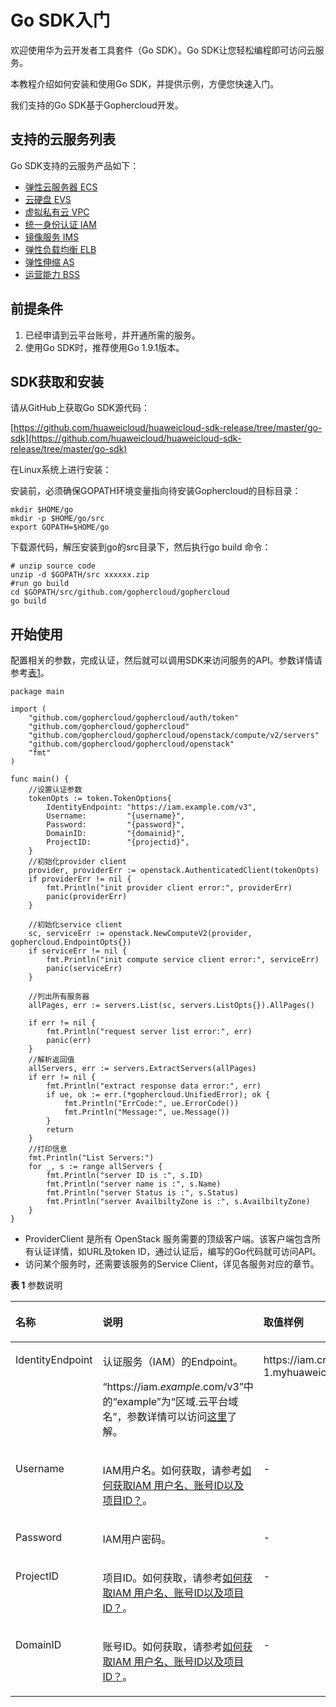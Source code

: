 # Go SDK入门<a name="sdk_03_0002"></a>

欢迎使用华为云开发者工具套件（Go SDK）。Go SDK让您轻松编程即可访问云服务。

本教程介绍如何安装和使用Go SDK，并提供示例，方便您快速入门。

我们支持的Go SDK基于Gophercloud开发。

## 支持的云服务列表<a name="section17155134542410"></a>

Go SDK支持的云服务产品如下：

-   [弹性云服务器 ECS](ECS-Go-SDK用户指导.md)
-   [云硬盘 EVS](EVS-Go-SDK用户指导.md)
-   [虚拟私有云 VPC](VPC-Go-SDK用户指导.md)
-   [统一身份认证 IAM](IAM-Go-SDK用户指导.md)
-   [镜像服务 IMS](IMS-Go-SDK用户指导.md)
-   [弹性负载均衡 ELB](ELB-Go-SDK用户指导.md)
-   [弹性伸缩 AS](AS-Go-SDK用户指导.md)
-   [运营能力 BSS](BSS-Python-SDK示例.md)

## 前提条件<a name="section6648223"></a>

1.  已经申请到云平台账号，并开通所需的服务。
2.  使用Go SDK时，推荐使用Go 1.9.1版本。

## SDK获取和安装<a name="section55709224162346"></a>

请从GitHub上获取Go SDK源代码：

[https://github.com/huaweicloud/huaweicloud-sdk-release/tree/master/go-sdk](https://github.com/huaweicloud/huaweicloud-sdk-release/tree/master/go-sdk)

在Linux系统上进行安装：

安装前，必须确保GOPATH环境变量指向待安装Gophercloud的目标目录：

```
mkdir $HOME/go
mkdir -p $HOME/go/src
export GOPATH=$HOME/go
```

下载源代码，解压安装到go的src目录下，然后执行go build 命令：

```
# unzip source code
unzip -d $GOPATH/src xxxxxx.zip
#run go build 
cd $GOPATH/src/github.com/gophercloud/gophercloud
go build 
```

## 开始使用<a name="section173333918515"></a>

配置相关的参数，完成认证，然后就可以调用SDK来访问服务的API。参数详情请参考[表1](#table4561115173218)。

```
package main

import (
	"github.com/gophercloud/gophercloud/auth/token"
	"github.com/gophercloud/gophercloud"
	"github.com/gophercloud/gophercloud/openstack/compute/v2/servers"
	"github.com/gophercloud/gophercloud/openstack"
	"fmt"
)

func main() {
	//设置认证参数
	tokenOpts := token.TokenOptions{
		IdentityEndpoint: "https://iam.example.com/v3",
		Username:         "{username}",
		Password:         "{password}",
		DomainID:         "{domainid}",
		ProjectID:        "{projectid}",
	}
	//初始化provider client
	provider, providerErr := openstack.AuthenticatedClient(tokenOpts)
	if providerErr != nil {
		fmt.Println("init provider client error:", providerErr)
		panic(providerErr)
	}

	//初始化service client
	sc, serviceErr := openstack.NewComputeV2(provider, gophercloud.EndpointOpts{})
	if serviceErr != nil {
		fmt.Println("init compute service client error:", serviceErr)
		panic(serviceErr)
	}

	//列出所有服务器
	allPages, err := servers.List(sc, servers.ListOpts{}).AllPages()

	if err != nil {
		fmt.Println("request server list error:", err)
		panic(err)
	}
	//解析返回值
	allServers, err := servers.ExtractServers(allPages)
	if err != nil {
		fmt.Println("extract response data error:", err)
		if ue, ok := err.(*gophercloud.UnifiedError); ok {
			fmt.Println("ErrCode:", ue.ErrorCode())
			fmt.Println("Message:", ue.Message())
		}
		return
	}
	//打印信息
	fmt.Println("List Servers:")
	for _, s := range allServers {
		fmt.Println("server ID is :", s.ID)
		fmt.Println("server name is :", s.Name)
		fmt.Println("server Status is :", s.Status)
		fmt.Println("server AvailbiltyZone is :", s.AvailbiltyZone)
	}
}
```

-   ProviderClient 是所有 OpenStack 服务需要的顶级客户端。该客户端包含所有认证详情，如URL及token ID，通过认证后，编写的Go代码就可访问API。
-   访问某个服务时，还需要该服务的Service Client，详见各服务对应的章节。

**表 1**  参数说明

<a name="table4561115173218"></a>
<table><thead align="left"><tr id="row12561105113219"><th class="cellrowborder" valign="top" width="17.64176417641764%" id="mcps1.2.4.1.1"><p id="p195611252321"><a name="p195611252321"></a><a name="p195611252321"></a>名称</p>
</th>
<th class="cellrowborder" valign="top" width="37.643764376437645%" id="mcps1.2.4.1.2"><p id="p456145133212"><a name="p456145133212"></a><a name="p456145133212"></a>说明</p>
</th>
<th class="cellrowborder" valign="top" width="44.71447144714472%" id="mcps1.2.4.1.3"><p id="p175619553214"><a name="p175619553214"></a><a name="p175619553214"></a>取值样例</p>
</th>
</tr>
</thead>
<tbody><tr id="row175617593220"><td class="cellrowborder" valign="top" width="17.64176417641764%" headers="mcps1.2.4.1.1 "><p id="p155611355329"><a name="p155611355329"></a><a name="p155611355329"></a>IdentityEndpoint</p>
</td>
<td class="cellrowborder" valign="top" width="37.643764376437645%" headers="mcps1.2.4.1.2 "><p id="p082312211563"><a name="p082312211563"></a><a name="p082312211563"></a>认证服务（IAM）的Endpoint。</p>
<p id="zh-cn_topic_0121671869_li10140171754817p0"><a name="zh-cn_topic_0121671869_li10140171754817p0"></a><a name="zh-cn_topic_0121671869_li10140171754817p0"></a>“https://iam.<em id="i86181317204018"><a name="i86181317204018"></a><a name="i86181317204018"></a>example</em>.com/v3”中的“example”为“区域.云平台域名”，参数详情可以访问<a href="https://developer.huaweicloud.com/endpoint?iam" target="_blank" rel="noopener noreferrer">这里</a>了解。</p>
</td>
<td class="cellrowborder" valign="top" width="44.71447144714472%" headers="mcps1.2.4.1.3 "><p id="p105621519321"><a name="p105621519321"></a><a name="p105621519321"></a>https://iam.cn-north-1.myhuaweicloud.com/v3</p>
</td>
</tr>
<tr id="row12948127133512"><td class="cellrowborder" valign="top" width="17.64176417641764%" headers="mcps1.2.4.1.1 "><p id="p9949147153520"><a name="p9949147153520"></a><a name="p9949147153520"></a>Username</p>
</td>
<td class="cellrowborder" valign="top" width="37.643764376437645%" headers="mcps1.2.4.1.2 "><p id="p1094911703517"><a name="p1094911703517"></a><a name="p1094911703517"></a>IAM用户名。如何获取，请参考<a href="如何获取IAM-用户名-账号ID以及项目ID.md">如何获取IAM 用户名、账号ID以及项目ID？</a>。</p>
</td>
<td class="cellrowborder" valign="top" width="44.71447144714472%" headers="mcps1.2.4.1.3 "><p id="p59491872353"><a name="p59491872353"></a><a name="p59491872353"></a>-</p>
</td>
</tr>
<tr id="row0606191011354"><td class="cellrowborder" valign="top" width="17.64176417641764%" headers="mcps1.2.4.1.1 "><p id="p4607010193512"><a name="p4607010193512"></a><a name="p4607010193512"></a>Password</p>
</td>
<td class="cellrowborder" valign="top" width="37.643764376437645%" headers="mcps1.2.4.1.2 "><p id="p126071410143517"><a name="p126071410143517"></a><a name="p126071410143517"></a>IAM用户密码。</p>
</td>
<td class="cellrowborder" valign="top" width="44.71447144714472%" headers="mcps1.2.4.1.3 "><p id="p12607610133518"><a name="p12607610133518"></a><a name="p12607610133518"></a>-</p>
</td>
</tr>
<tr id="row1656275163214"><td class="cellrowborder" valign="top" width="17.64176417641764%" headers="mcps1.2.4.1.1 "><p id="p993913484"><a name="p993913484"></a><a name="p993913484"></a>ProjectID</p>
</td>
<td class="cellrowborder" valign="top" width="37.643764376437645%" headers="mcps1.2.4.1.2 "><p id="p664771152820"><a name="p664771152820"></a><a name="p664771152820"></a>项目ID。如何获取，请参考<a href="如何获取IAM-用户名-账号ID以及项目ID.md">如何获取IAM 用户名、账号ID以及项目ID？</a>。</p>
</td>
<td class="cellrowborder" valign="top" width="44.71447144714472%" headers="mcps1.2.4.1.3 "><p id="p2056295203213"><a name="p2056295203213"></a><a name="p2056295203213"></a>-</p>
</td>
</tr>
<tr id="row856217512326"><td class="cellrowborder" valign="top" width="17.64176417641764%" headers="mcps1.2.4.1.1 "><p id="p656217518325"><a name="p656217518325"></a><a name="p656217518325"></a>DomainID</p>
</td>
<td class="cellrowborder" valign="top" width="37.643764376437645%" headers="mcps1.2.4.1.2 "><p id="p856285113212"><a name="p856285113212"></a><a name="p856285113212"></a><span>账号ID。</span>如何获取，请参考<a href="如何获取IAM-用户名-账号ID以及项目ID.md">如何获取IAM 用户名、账号ID以及项目ID？</a>。</p>
</td>
<td class="cellrowborder" valign="top" width="44.71447144714472%" headers="mcps1.2.4.1.3 "><p id="p25628523215"><a name="p25628523215"></a><a name="p25628523215"></a>-</p>
</td>
</tr>
</tbody>
</table>

